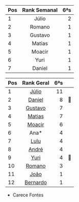 
|Pos| Rank Semanal  |6ªs    |  
|:--|:--------:    |---:| 
| 1 | Júlio        | 2 |
| 2 | Romano       | 1 |
| 3 | Gustavo      | 1 |
| 4 | Matias       | 1 |
| 5 | Moacir       | 1 |
| 6 | Yuri         | 1 |
| 7 | Daniel       | 1 ||

|Pos| Rank Geral      |6ªs    |  |
|:--|:--------: |---:| ---:|
| 1 | [Júlio](https://www.linkedin.com/in/juliolpiva/)                              | 11 ||
| 2 | [Daniel](https://www.linkedin.com/in/mrdanielfsch/)                           | 8 |:basketball:|
| 3 | [Gustavo](https://www.linkedin.com/in/gustavo-deitos-bernardini-370264145/)   | 7 ||
| 4 | [Matias](https://www.linkedin.com/in/deandreamatias/)                         | 7 ||
| 5 | [Moacir](https://www.linkedin.com/in/moacirosa/)                              | 6 ||
| 6 | Ana*                                                                          | 4 ||
| 7 | [Lulu](https://www.linkedin.com/in/luis-felipe-90666758)                      | 4 ||
| 8 | [André](https://github.com/Milack27)                                          | 4 || 
| 9 | [Yuri](https://www.linkedin.com/in/yuri-juppa-3285bb124/)                     | 4 |:basketball:|
| 10| [Romano](https://www.linkedin.com/in/romanosw/)                               | 3 ||                         
| 11| [João](https://www.linkedin.com/in/jo%C3%A3o-pedro-dos-reis-8923b0a9/)        | 1 ||
| 12| [Bernardo](https://www.linkedin.com/in/bhpmurta/)                             | 1 |||
* Carece Fontes 
